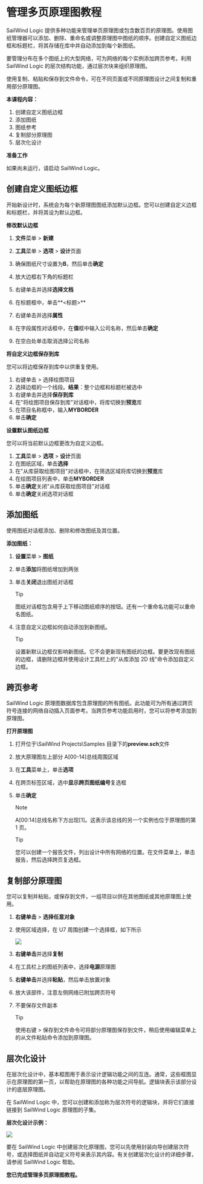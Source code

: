 # 管理多页原理图教程
SailWind Logic 提供多种功能来管理单页原理图或包含数百页的原理图。使用图纸管理器可以添加、删除、重命名或调整原理图中图纸的顺序。创建自定义图纸边框和标题栏，将其存储在库中并自动添加到每个新图纸。

要管理分布在多个图纸上的大型网络，可为网络的每个实例添加跨页参考。利用 SailWind Logic 的层次结构功能，通过层次块来组织原理图。

使用复制、粘贴和保存到文件命令，可在不同页面或不同原理图设计之间复制和重用部分原理图。

**本课程内容：**

1. 创建自定义图纸边框
2. 添加图纸
3. 图纸参考
4. 复制部分原理图
5. 层次化设计

**准备工作**

如果尚未运行，请启动 SailWind Logic。

## 创建自定义图纸边框
开始新设计时，系统会为每个新原理图图纸添加默认边框。您可以创建自定义边框和标题栏，并将其设为默认边框。

**修改默认边框**

1. **文件**菜单 > **新建**
2. **工具**菜单 > **选项** > **设计**页面
3. 确保图纸尺寸设置为**B**，然后单击**确定**
4. 放大边框右下角的标题栏
5. 右键单击并选择**选择文档**
6. 在标题框中，单击**<标题>**
7. 右键单击并选择**属性**
8. 在字段属性对话框中，在**值**框中输入公司名称，然后单击**确定**

9. 在空白处单击取消选择公司名称

**将自定义边框保存到库**

您可以将边框保存到库中以供重复使用。

1. 右键单击 > 选择绘图项目
2. 选择边框的一个线段。**结果**：整个边框和标题栏被选中
3. 右键单击并选择**保存到库**
4. 在"将绘图项目保存到库"对话框中，将库切换到**预览**库
5. 在项目名称框中，输入**MYBORDER**
6. 单击**确定**

**设置默认图纸边框**

您可以将当前默认边框更改为自定义边框。

1. **工具**菜单 > **选项** > **设计**页面
2. 在图纸区域，单击**选择**
3. 在"从库获取绘图项目"对话框中，在筛选区域将库切换到**预览**库
4. 在绘图项目列表中，单击**MYBORDER**
5. 单击**确定**关闭"从库获取绘图项目"对话框
6. 单击**确定**关闭选项对话框

## 添加图纸
使用图纸对话框添加、删除和修改图纸及其位置。

**添加图纸：**

1. **设置**菜单 > **图纸**
2. 单击**添加**将图纸增加到两张
3. 单击**关闭**退出图纸对话框

    > [!TIP]
    >
    > 图纸对话框包含用于上下移动图纸顺序的按钮。还有一个重命名功能可以重命名图纸。

4. 注意自定义边框如何自动添加到新图纸。

    > [!TIP]
    >
    > 设置新默认边框仅影响新图纸。它不会更新现有图纸的边框。要更改现有图纸的边框，请删除边框并使用设计工具栏上的"从库添加 2D 线"命令添加自定义边框。

## 跨页参考
SailWind Logic 原理图数据库包含原理图的所有图纸。此功能可为所有通过跨页符号连接的网络自动插入页面参考。当跨页参考功能启用时，您可以将参考添加到原理图。

**打开原理图**

1. 打开位于\SailWind Projects\Samples 目录下的**preview.sch**文件
2. 放大原理图左上部分 A[00-14]总线周围区域
3. 在**工具**菜单上，单击**选项**
4. 在跨页标签区域，选中**显示跨页图纸编号**复选框
5. 单击**确定**

    > [!NOTE]
    >
    > A[00:14]总线名称下方出现[1]。这表示该总线的另一个实例也位于原理图的第 1 页。

    > [!TIP]
    >
    > 您可以创建一个报告文件，列出设计中所有网络的位置。在文件菜单上，单击报告，然后选择跨页复选框。

## 复制部分原理图
您可以复制并粘贴，或保存到文件，一组项目以供在其他图纸或其他原理图上使用。

1. **右键单击** > **选择任意对象**
2. 使用区域选择，在 U7 周围创建一个选择框，如下所示

   ![](/logic/tutorial/13/_page_2_Figure_14.jpeg)

3. **右键单击**并选择**复制**
4. 在工具栏上的图纸列表中，选择**电源**原理图
5. **右键单击**并选择**粘贴**，然后单击放置对象
6. 放大该部件，注意左侧网络已附加跨页符号
7. 不要保存文件副本

    > [!TIP]
    >
    > 使用右键 > 保存到文件命令可将部分原理图保存到文件，稍后使用编辑菜单上的从文件粘贴命令添加到原理图。

## 层次化设计
在层次化设计中，基本框图用于表示设计逻辑功能之间的互连。通常，这些框图显示在原理图的第一页，以帮助在原理图的各种功能之间导航。逻辑块表示该部分设计的底层原理图。

在 SailWind Logic 中，您可以创建和添加称为层次符号的逻辑块，并将它们直接链接到 SailWind Logic 原理图的子集。

**层次化设计示例：**

![](/logic/tutorial/13/_page_3_Figure_5.jpeg)

要在 SailWind Logic 中创建层次化原理图，您可以先使用封装向导创建层次符号，或选择图纸并自动定义符号来表示其内容。有关创建层次化设计的详细步骤，请参阅 SailWind Logic 帮助。

**您已完成管理多页原理图教程。**